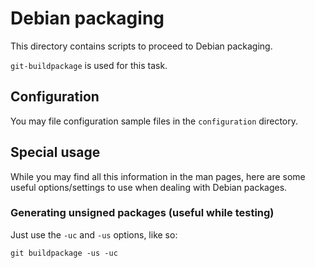 Debian packaging
================

This directory contains scripts to proceed to Debian packaging.

`git-buildpackage` is used for this task.

Configuration
-------------

You may file configuration sample files in the `configuration` directory.

Special usage
-------------

While you may find all this information in the man pages, here are some useful options/settings to use when dealing with Debian packages.

### Generating unsigned packages (useful while testing)

Just use the `-uc` and `-us` options, like so:

    git buildpackage -us -uc
